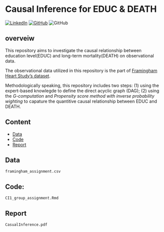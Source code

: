 ﻿# Causal Inference for EDUC & DEATH
[![LinkedIn](https://img.shields.io/badge/-LinkedIn-black.svg?style=for-the-badge&logo=linkedin&colorB=555)](https://www.linkedin.com/in/yufang-w-1295881b5/) [![GitHub](https://img.shields.io/badge/GitHub-100000?style=for-the-badge&logo=github&logoColor=white&colorB=555)](https://github.com/Yufanggg) <img alt="GitHub" src="https://img.shields.io/github/license/bopith/UnicornCompanies?style=for-the-badge"> 

## overveiw
This repository aims to investigate the causal relationship between education level(EDUC) and long-term mortality(DEATH) on observational data.

The observational data utilized in this repository is the part of [Framingham Heart Study’s dataset](https://www.kaggle.com/datasets/aasheesh200/framingham-heart-study-dataset).

Methodologically speaking, this repository includes two steps: (1) using the expert-based knowlegde to define the direct acyclic graph 
(DAG); (2) using the *G-computation* and *Propensity score method with inverse probability wighting* to capature the quantitive causal relationship between EDUC and DEATH.

## Content

- [Data](#data)
- [Code](#code)
- [Report](#report)

## Data
`framingham_assignment.csv`

## Code:
`CI1_group_assignment.Rmd`

## Report
`CasualInference.pdf`




